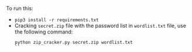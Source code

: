 To run this:
- `pip3 install -r requirements.txt`
- Cracking `secret.zip` file with the password list in `wordlist.txt` file, use the following command:
    ```
    python zip_cracker.py secret.zip wordlist.txt
    ``